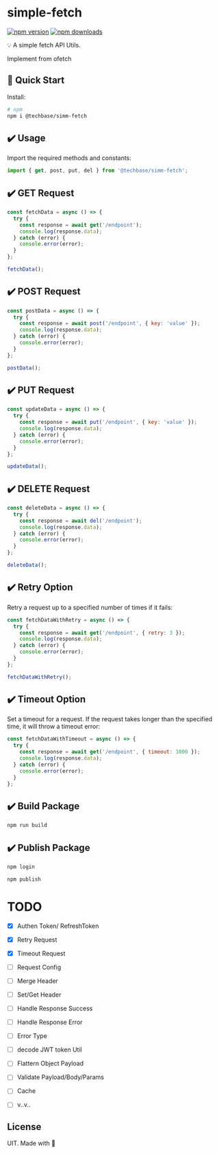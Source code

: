# simple-fetch

[![npm version][npm-version-src]][npm-version-href]
[![npm downloads][npm-downloads-src]][npm-downloads-href]

💡 A simple fetch API Utils.

 Implement from ofetch

## 🚀 Quick Start

Install:

```bash
# npm
npm i @techbase/simm-fetch

```


## ✔️ Usage
Import the required methods and constants:
```js
import { get, post, put, del } from '@techbase/simm-fetch';
```

## ✔️ GET Request
```js
const fetchData = async () => {
  try {
    const response = await get('/endpoint');
    console.log(response.data);
  } catch (error) {
    console.error(error);
  }
};

fetchData();
```

## ✔️ POST Request
```js
const postData = async () => {
  try {
    const response = await post('/endpoint', { key: 'value' });
    console.log(response.data);
  } catch (error) {
    console.error(error);
  }
};

postData();
```

## ✔️ PUT Request
```js
const updateData = async () => {
  try {
    const response = await put('/endpoint', { key: 'value' });
    console.log(response.data);
  } catch (error) {
    console.error(error);
  }
};

updateData();
```

## ✔️ DELETE Request
```js
const deleteData = async () => {
  try {
    const response = await del('/endpoint');
    console.log(response.data);
  } catch (error) {
    console.error(error);
  }
};

deleteData();
```

## ✔️ Retry Option

Retry a request up to a specified number of times if it fails:

```js
const fetchDataWithRetry = async () => {
  try {
    const response = await get('/endpoint', { retry: 3 });
    console.log(response.data);
  } catch (error) {
    console.error(error);
  }
};

fetchDataWithRetry();
```

## ✔️ Timeout Option

Set a timeout for a request. If the request takes longer than the specified time, it will throw a timeout error:

```js
const fetchDataWithTimeout = async () => {
  try {
    const response = await get('/endpoint', { timeout: 1000 });
    console.log(response.data);
  } catch (error) {
    console.error(error);
  }
};
```



## ✔️ Build Package
```js
npm run build
```

## ✔️ Publish Package
```js
npm login
```
```js
npm publish
```

# TODO
- [x] Authen Token/ RefreshToken
- [x] Retry Request
- [x] Timeout Request
- [ ] Request Config
- [ ] Merge Header
- [ ] Set/Get Header
- [ ] Handle Response Success
- [ ] Handle Response Error
- [ ] Error Type
- [ ] decode JWT token Util
- [ ] Flattern Object Payload
- [ ] Validate Payload/Body/Params
- [ ] Cache
- [ ] v..v..




## License

UIT. Made with 💖

<!-- Badges -->

[npm-version-src]: https://img.shields.io/npm/v/simple-fetch?style=flat&colorA=18181B&colorB=F0DB4F
[npm-version-href]: https://npmjs.com/package/simple-fetch
[npm-downloads-src]: https://img.shields.io/npm/dm/simple-fetch?style=flat&colorA=18181B&colorB=F0DB4F
[npm-downloads-href]: https://npmjs.com/package/simple-fetch
[codecov-src]: https://img.shields.io/codecov/c/gh/unjs/simple-fetch/main?style=flat&colorA=18181B&colorB=F0DB4F
[codecov-href]: https://codecov.io/gh/unjs/simple-fetch
[bundle-src]: https://img.shields.io/bundlephobia/minzip/simple-fetch?style=flat&colorA=18181B&colorB=F0DB4F
[bundle-href]: https://bundlephobia.com/result?p=simple-fetch
[license-src]: https://img.shields.io/github/license/unjs/simple-fetch.svg?style=flat&colorA=18181B&colorB=F0DB4F
[license-href]: https://github.com/unjs/simple-fetch/blob/main/LICENSE
[jsdocs-src]: https://img.shields.io/badge/jsDocs.io-reference-18181B?style=flat&colorA=18181B&colorB=F0DB4F
[jsdocs-href]: https://www.jsdocs.io/package/simple-fetch
